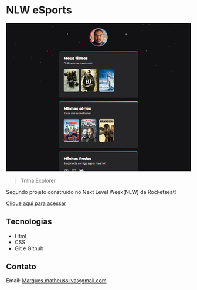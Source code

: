 # NLW eSports

![preview](./.github/preview.png)

> Trilha Explorer

Segundo projeto construído no Next Level Week(NLW) da Rocketseat!

[Clique aqui para acessar](https://marksios.github.io/nlw-2.0)

## Tecnologias

- Html
- CSS
- Git e Github

## Contato

Email: Marques.matheussilva@gmail.com